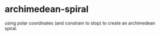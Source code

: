# archimedean-spiral
using polar coordinates (and constrain to stop) to create an archimedean spiral.

